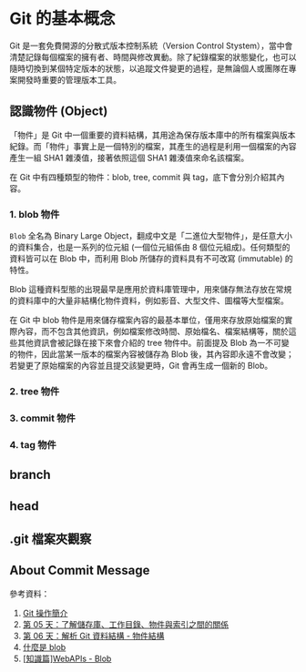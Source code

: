 # Git 的基本概念
Git 是一套免費開源的分散式版本控制系統（Version Control Stystem），當中會清楚記錄每個檔案的擁有者、時間與修改異動。除了紀錄檔案的狀態變化，也可以隨時切換到某個特定版本的狀態，以追蹤文件變更的過程，是無論個人或團隊在專案開發時重要的管理版本工具。
## 認識物件 (Object)
「物件」是 Git 中一個重要的資料結構，其用途為保存版本庫中的所有檔案與版本紀錄。而「物件」事實上是一個特別的檔案，其產生的過程是利用一個檔案的內容產生一組 SHA1 雜湊值，接著依照這個 SHA1 雜湊值來命名該檔案。

在 Git 中有四種類型的物件：blob, tree, commit 與 tag，底下會分別介紹其內容。
### 1. blob 物件
`Blob` 全名為 Binary Large Object，翻成中文是「二進位大型物件」，是任意大小的資料集合，也是一系列的位元組 (一個位元組係由 8 個位元組成)。任何類型的資料皆可以在 Blob 中，而利用 Blob 所儲存的資料具有不可改寫 (immutable) 的特性。

Blob 這種資料型態的出現最早是應用於資料庫管理中，用來儲存無法存放在常規的資料庫中的大量非結構化物件資料，例如影音、大型文件、圖檔等大型檔案。

在 Git 中 blob 物件是用來儲存檔案內容的最基本單位，僅用來存放原始檔案的實際內容，而不包含其他資訊，例如檔案修改時間、原始檔名、檔案結構等，關於這些其他資訊會被記錄在接下來會介紹的 tree 物件中。前面提及 Blob 為一不可變的物件，因此當某一版本的檔案內容被儲存為 Blob 後，其內容即永遠不會改變；若變更了原始檔案的內容並且提交該變更時，Git 會再生成一個新的 Blob。
### 2. tree 物件

### 3. commit 物件
### 4. tag 物件
## branch
## head
## .git 檔案夾觀察
## About Commit Message

參考資料：
1. [Git 操作簡介](https://www.asustor.com/zh-tw/online/College_topic?topic=245)
2. [第 05 天：了解儲存庫、工作目錄、物件與索引之間的關係](https://github.com/doggy8088/Learn-Git-in-30-days/blob/master/zh-tw/05.md)
3. [第 06 天：解析 Git 資料結構 - 物件結構](https://github.com/doggy8088/Learn-Git-in-30-days/blob/master/zh-tw/06.md)
4. [什麼是 blob](https://hackmd.io/@l-zHCaalQSq59NxFixnqyg/rkvXJlCG5)
5. [[知識篇]WebAPIs - Blob](https://www.yasssssblog.com/2020/10/01/ithome-30-18-blob/) 
